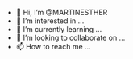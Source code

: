 - 👋 Hi, I’m @MARTINESTHER
- 👀 I’m interested in ...
- 🌱 I’m currently learning ...
- 💞️ I’m looking to collaborate on ...
- 📫 How to reach me ...

<!---
MARTINESTHER/MARTINESTHER is a ✨ special ✨ repository because its `README.md` (this file) appears on your GitHub profile.
You can click the Preview link to take a look at your changes.
--->
